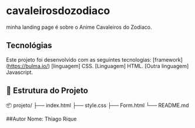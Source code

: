 # cavaleirosdozodiaco
minha landing page é sobre o Anime Cavaleiros do Zodíaco.

## Tecnológias
Este projeto foi desenvolvido com as seguintes tecnologias:
[framework] (https://bulma.io/)
[linguagem] CSS.
[Linguagem] HTML.
[Outra linguagem] Javascript.


## 📁 Estrutura do Projeto
📦 projeto/
├── index.html
├── style.css
├── Form.html
└── README.md





##Autor
Nome: Thiago Rique